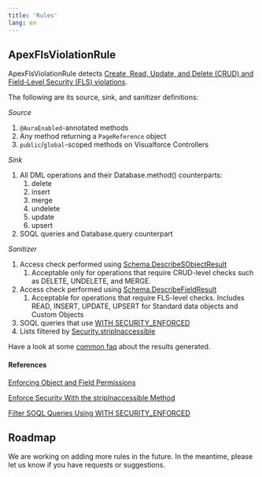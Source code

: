 ```yaml
---
title: 'Rules'
lang: en
---
```


## ApexFlsViolationRule
ApexFlsViolationRule detects [Create, Read, Update, and Delete (CRUD) and Field-Level Security (FLS) violations](https://www.youtube.com/watch?v=1ZYjpjPTIn8).

The following are its source, sink, and sanitizer definitions:

*Source*

1. `@AuraEnabled`-annotated methods
2. Any method returning a `PageReference` object
3. `public`/`global`-scoped methods on Visualforce Controllers

*Sink*

1. All DML operations and their Database.method() counterparts:
    1. delete
    2. insert
    3. merge
    4. undelete
    5. update
    6. upsert
2. SOQL queries and Database.query counterpart

*Sanitizer*

1. Access check performed using [Schema.DescribeSObjectResult](https://developer.salesforce.com/docs/atlas.en-us.234.0.apexref.meta/apexref/apex_methods_system_sobject_describe.htm)
    1. Acceptable only for operations that require CRUD-level checks such as DELETE, UNDELETE, and MERGE.
2. Access check performed using [Schema.DescribeFieldResult](https://developer.salesforce.com/docs/atlas.en-us.234.0.apexref.meta/apexref/apex_methods_system_fields_describe.htm)
    1. Acceptable for operations that require FLS-level checks. Includes READ, INSERT, UPDATE, UPSERT for Standard data objects and Custom Objects
3. SOQL queries that use [WITH SECURITY_ENFORCED](https://developer.salesforce.com/docs/atlas.en-us.apexcode.meta/apexcode/apex_classes_with_security_enforced.htm#apex_classes_with_security_enforced)
4. Lists filtered by [Security.stripInaccessible](https://developer.salesforce.com/docs/atlas.en-us.apexcode.meta/apexcode/apex_classes_with_security_stripInaccessible.htm)

Have a look at some [common faq](./en/v3.x/faq/#questions-about-interpreting-apexflsviolationrule-results) about the results generated.

#### References

[Enforcing Object and Field Permissions](https://developer.salesforce.com/docs/atlas.en-us.apexcode.meta/apexcode/apex_classes_perms_enforcing.htm)

[Enforce Security With the stripInaccessible Method](https://developer.salesforce.com/docs/atlas.en-us.apexcode.meta/apexcode/apex_classes_with_security_stripInaccessible.htm)

[Filter SOQL Queries Using WITH SECURITY_ENFORCED](https://developer.salesforce.com/docs/atlas.en-us.apexcode.meta/apexcode/apex_classes_with_security_enforced.htm)

## Roadmap

We are working on adding more rules in the future. In the meantime, please let us know if you have requests or suggestions.